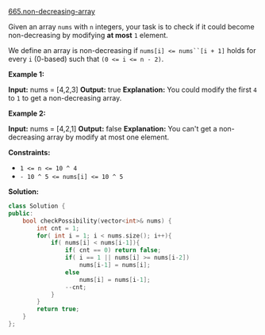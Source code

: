 [665.non-decreasing-array](https://leetcode.com/problems/non-decreasing-array/)  

Given an array `nums` with `n` integers, your task is to check if it could become non-decreasing by modifying **at most** `1` element.

We define an array is non-decreasing if `nums[i] <= nums``[i + 1]` holds for every `i` (0-based) such that `(0 <= i <= n - 2)`.

**Example 1:**

**Input:** nums = \[4,2,3\]
**Output:** true
**Explanation:** You could modify the first `4` to `1` to get a non-decreasing array.

**Example 2:**

**Input:** nums = \[4,2,1\]
**Output:** false
**Explanation:** You can't get a non-decreasing array by modify at most one element.

**Constraints:**

*   `1 <= n <= 10 ^ 4`
*   `- 10 ^ 5 <= nums[i] <= 10 ^ 5`  



**Solution:**  

```cpp
class Solution {
public:
    bool checkPossibility(vector<int>& nums) {
        int cnt = 1;
        for( int i = 1; i < nums.size(); i++){
            if( nums[i] < nums[i-1]){
                if( cnt == 0) return false;
                if( i == 1 || nums[i] >= nums[i-2])
                    nums[i-1] = nums[i];
                else
                    nums[i] = nums[i-1];
                --cnt;
            }
        }        
        return true;
    }
};
```
      